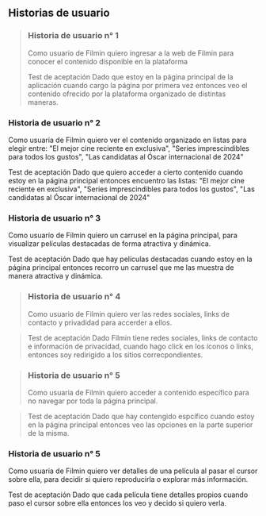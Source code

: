 ## Historias de usuario

>### Historia de usuario n° 1
>Como usuario de Filmin
>quiero ingresar a la web de Filmin
>para conocer el contenido disponible en la plataforma
>
>Test de aceptación
>Dado que estoy en la página principal de la aplicación
>cuando cargo la página por primera vez
>entonces veo el contenido ofrecido por la plataforma organizado de distintas maneras.

### Historia de usuario n° 2
Como usuaria de Filmin
quiero ver el contenido organizado en listas
para elegir entre: "El mejor cine reciente en exclusiva", "Series imprescindibles para todos los gustos", "Las candidatas al Óscar internacional de 2024"

Test de aceptación
Dado que quiero acceder a cierto contenido
cuando estoy en la página principal
entonces encuentro las listas: "El mejor cine reciente en exclusiva", "Series imprescindibles para todos los gustos", "Las candidatas al Óscar internacional de 2024"

### Historia de usuario n° 3
Como usuario de Filmin
quiero un carrusel en la página principal,
para visualizar películas destacadas de forma atractiva y dinámica.

Test de aceptación
Dado que hay películas destacadas
cuando estoy en la página principal 
entonces recorro un carrusel que me las muestra de manera atractiva y dinámica.

>### Historia de usuario n° 4
>Como usuario de Filmin
>quiero ver las redes sociales, links de contacto y privadidad 
>para accerder a ellos.

>Test de aceptación
>Dado Filmin tiene redes sociales, links de contacto e información de privacidad, 
>cuando hago click en los íconos o links,
>entonces soy redirigido a los sitios correcpondientes.

>### Historia de usuario n° 5
>Como usuaria de Filmin
>quiero acceder a contenido específico 
>para no navegar por toda la página principal.

>Test de aceptación
>Dado que hay contengido espcífico
>cuando estoy en la página principal 
>entonces veo las opciones en la parte superior de la misma.

### Historia de usuario n° 5
Como usuaria de Filmin
quiero ver detalles de una película al pasar el cursor sobre ella,
para decidir si quiero reproducirla o explorar más información.

Test de aceptación
Dado que cada película tiene detalles propios
cuando paso el cursor sobre ella
entonces los veo y decido si quiero verla.
